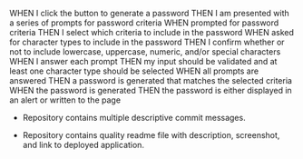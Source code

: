 



WHEN I click the button to generate a password THEN I am presented with a series of prompts for password criteria
WHEN prompted for password criteria THEN I select which criteria to include in the password
WHEN asked for character types to include in the password THEN I confirm whether or not to include lowercase, uppercase, numeric, and/or special characters
WHEN I answer each prompt THEN my input should be validated and at least one character type should be selected
WHEN all prompts are answered THEN a password is generated that matches the selected criteria
WHEN the password is generated THEN the password is either displayed in an alert or written to the page



* Repository contains multiple descriptive commit messages.

* Repository contains quality readme file with description, screenshot, and link to deployed application.

